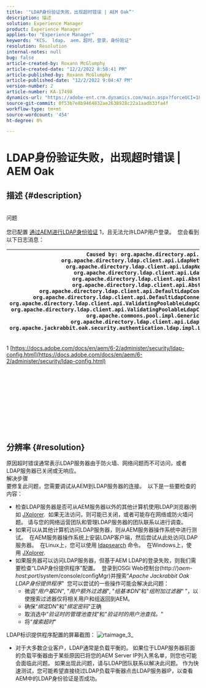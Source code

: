 ```yaml
---
title: '"LDAP身份验证失败，出现超时错误 | AEM Oak”'
description: 描述
solution: Experience Manager
product: Experience Manager
applies-to: "Experience Manager"
keywords: "KCS， ldap， aem，超时，登录，身份验证"
resolution: Resolution
internal-notes: null
bug: false
article-created-by: Roxann McGlumphy
article-created-date: "12/2/2022 8:58:41 PM"
article-published-by: Roxann McGlumphy
article-published-date: "12/2/2022 9:04:47 PM"
version-number: 2
article-number: KA-17498
dynamics-url: "https://adobe-ent.crm.dynamics.com/main.aspx?forceUCI=1&pagetype=entityrecord&etn=knowledgearticle&id=9d3b3e19-8472-ed11-9561-6045bd006079"
source-git-commit: 0f53b7e8b9464832ae2638928c22a1aadb33fa4f
workflow-type: tm+mt
source-wordcount: '454'
ht-degree: 0%

---
```


# LDAP身份验证失败，出现超时错误 | AEM Oak

## 描述 {#description}

<br>问题<br><br>
您已配置 [通过AEM进行LDAP身份验证](https://docs.adobe.com/docs/en/aem/6-2/administer/security/ldap-config.html) 1，且无法允许LDAP用户登录。  您会看到以下日志消息：


| `Caused by: org.apache.directory.api.ldap.model.exception.LdapException: TimeOut occurred``at org.apache.directory.ldap.client.api.LdapNetworkConnection.writeRequest(LdapNetworkConnection.java:4106)``at org.apache.directory.ldap.client.api.LdapNetworkConnection.bindAsync(LdapNetworkConnection.java:1290)``at org.apache.directory.ldap.client.api.LdapNetworkConnection.bind(LdapNetworkConnection.java:1188)``at org.apache.directory.ldap.client.api.AbstractLdapConnection.bind(AbstractLdapConnection.java:127)``at org.apache.directory.ldap.client.api.AbstractLdapConnection.bind(AbstractLdapConnection.java:112)``at org.apache.directory.ldap.client.api.DefaultLdapConnectionFactory.bindConnection(DefaultLdapConnectionFactory.java:64)``at org.apache.directory.ldap.client.api.DefaultLdapConnectionFactory.newLdapConnection(DefaultLdapConnectionFactory.java:107)``at org.apache.directory.ldap.client.api.ValidatingPoolableLdapConnectionFactory.makeObject(ValidatingPoolableLdapConnectionFactory.java:133)``at org.apache.directory.ldap.client.api.ValidatingPoolableLdapConnectionFactory.makeObject(ValidatingPoolableLdapConnectionFactory.java:59)``at org.apache.commons.pool.impl.GenericObjectPool.borrowObject(GenericObjectPool.java:1188)``at org.apache.directory.ldap.client.api.LdapConnectionPool.getConnection(LdapConnectionPool.java:123)``at org.apache.jackrabbit.oak.security.authentication.ldap.impl.LdapIdentityProvider.connect(LdapIdentityProvider.java:771)``... 57 common frames omitted` |
| --- |


1 [https://docs.adobe.com/docs/en/aem/6-2/administer/security/ldap-config.html](https://docs.adobe.com/docs/en/aem/6-2/administer/security/ldap-config.html)
<br><br><br><br> <br><br><br><br><br> <br><br>

## 分辨率 {#resolution}


原因超时错误通常表示LDAP服务器由于防火墙、网络问题而不可访问，或者LDAP服务器已关闭或无响应。
<br>解决步骤<br>
要修复此问题，您需要调试从AEM到LDAP服务器的连接。  以下是一些要检查的内容：

- 检查LDAP服务器是否可从AEM服务器以外的其他计算机使用LDAP浏览器(例如 [JXplorer](http://jxplorer.org/).  如果无法访问，则可能已关闭，或者可能存在网络或防火墙问题。 请与您的网络运营团队和管理LDAP服务器的团队联系以进行调查。
- 如果可以从其他计算机访问LDAP服务器，则从AEM服务器操作系统中进行测试。  在AEM服务器操作系统上安装LDAP客户端，然后尝试从此处访问LDAP服务器。  在Linux上，您可以使用 [ldapsearch](https://access.redhat.com/documentation/en-US/Red_Hat_Directory_Server/8.2/html/Administration_Guide/Examples-of-common-ldapsearches.html) 命令。  在Windows上，使用 [JXplorer](http://jxplorer.org/).
- 如果服务器可以访问LDAP服务器，但基于AEM LDAP的登录失败，则我们需要检查“LDAP身份提供程序”配置。  登录到OSGi Web控制台(http://)*aem-host:port*/system/console/configMgr)并搜索“*Apache Jackrabbit Oak LDAP身份提供程序*&quot;  您可以尝试的一些操作可能会解决此问题：
   - 微调“*用户基DN*&quot;, &quot;*用户额外过滤器*&quot;, &quot;*组基本DN*&quot;和&quot;*组附加过滤器*“ ”，以使搜索过滤器仅将相关用户和组返回到AEM。
   - 确保“*绑定DN*&quot;和&quot;*绑定密码*&quot;正确
   - 取消选中“*验证时的管理池查找*&quot;和&quot;*验证时的用户池查找。*&quot;
   - 将“*搜索超时*&quot;


LDAP标识提供程序配置的屏幕截图：
![rtaimage_3_](https://helpx.adobe.com/content/dam/help/en/experience-manager/kb/LDAP-error/jcr%3acontent/main-pars/image/rtaimage_3_.png "rtaimage_3_")
- 对于大多数企业客户，LDAP通常是负载平衡的。 如果位于LDAP服务器前面的负载平衡器由于某些原因已将您的AEM Server IP列入黑名单，则您也可能会面临此问题。 如果出现此问题，请与LDAP团队联系以解决此问题。 作为快速测试，您可能希望直接绕过LDAP负载平衡器点击LDAP服务器IP，以查看AEM中的LDAP身份验证是否成功。

